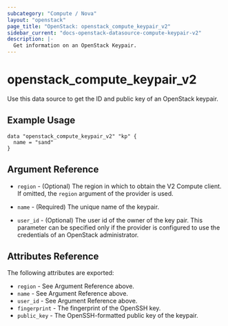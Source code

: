 ```yaml
---
subcategory: "Compute / Nova"
layout: "openstack"
page_title: "OpenStack: openstack_compute_keypair_v2"
sidebar_current: "docs-openstack-datasource-compute-keypair-v2"
description: |-
  Get information on an OpenStack Keypair.
---
```


# openstack\_compute\_keypair\_v2

Use this data source to get the ID and public key of an OpenStack keypair.

## Example Usage

```hcl
data "openstack_compute_keypair_v2" "kp" {
  name = "sand"
}
```

## Argument Reference

* `region` - (Optional) The region in which to obtain the V2 Compute client.
    If omitted, the `region` argument of the provider is used.

* `name` - (Required) The unique name of the keypair.

* `user_id` - (Optional) The user id of the owner of the key pair.
    This parameter can be specified only if the provider is configured to use 
    the credentials of an OpenStack administrator.


## Attributes Reference

The following attributes are exported:

* `region` - See Argument Reference above.
* `name` - See Argument Reference above.
* `user_id` - See Argument Reference above.
* `fingerprint` - The fingerprint of the OpenSSH key.
* `public_key` - The OpenSSH-formatted public key of the keypair.
